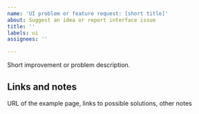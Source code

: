 ```yaml
---
name: 'UI problem or feature request: [short title]'
about: Suggest an idea or report interface issue
title: ''
labels: ui
assignees: ''

---
```


Short improvement or problem description. 

## Links and notes
URL of the example page, links to possible solutions, other notes
